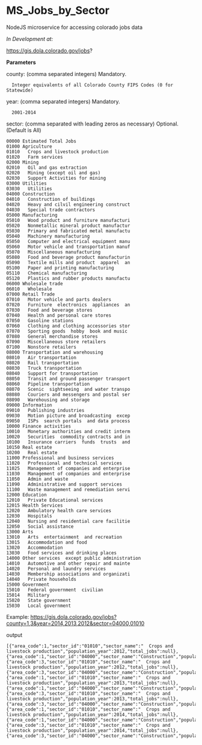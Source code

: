 # MS\_Jobs\_by\_Sector
NodeJS microservice for accessing colorado jobs data

*In Development at:* 

https://gis.dola.colorado.gov/jobs?

**Parameters**

county: (comma separated integers)  Mandatory.

      Integer equivalents of all Colorado County FIPS Codes (0 for Statewide)

year: (comma separated integers)  Mandatory.

      2001-2014

sector: (comma separated with leading zeros as necessary)  Optional. (Default is All)

    00000 Estimated Total Jobs
    01000 Agriculture
    01010   Crops and livestock production
    01020   Farm services
    02000 Mining
    02010   Oil and gas extraction
    02020   Mining (except oil and gas)
    02030   Support Activities for mining
    03000 Utilities
    03030   Utilities
    04000 Construction
    04010   Construction of buildings
    04020   Heavy and cilvil engineering construct
    04030   Special trade contractors
    05000 Manufacturing
    05010   Wood product and furniture manufacturi
    05020   Nonmetallic mineral product manufactur
    05030   Primary and fabricated metal manufactu
    05040   Machinery manufacturing
    05050   Computer and electrical equipment manu
    05060   Motor vehicle and transportation manuf
    05070   Miscellaneous manufacturing
    05080   Food and beverage product manufacturin
    05090   Textile mills and product  apparel  an
    05100   Paper and printing manufacturing
    05110   Chemical manufacturing
    05120   Plastics and rubber products manufactu
    06000 Wholesale trade
    06010   Wholesale
    07000 Retail Trade
    07010   Motor vehicle and parts dealers
    07020   Furniture  electronics  appliances  an
    07030   Food and beverage stores
    07040   Health and personal care stores
    07050   Gasoline stations
    07060   Clothing and clothing accessories stor
    07070   Sporting goods  hobby  book and music
    07080   General merchandise stores
    07090   Miscellaneous store retailers
    07100   Nonstore retailers
    08000 Transportation and warehousing
    08010   Air transportation
    08020   Rail transportation
    08030   Truck transportation
    08040   Support for transportation
    08050   Transit and ground passenger transport
    08060   Pipeline transportation
    08070   Scenic  sightseeing  and water transpo
    08080   Couriers and messengers and postal ser
    08090   Warehousing and storage
    09000 Information
    09010   Publishing industries
    09030   Motion picture and broadcasting  excep
    09050   ISPs  search portals  and data process
    10000 Finance activities
    10010   Monetary authorities and credit interm
    10020   Securities  commodity contracts and in
    10100   Insurance carriers  funds  trusts  and
    10150 Real estate
    10200   Real estate
    11000 Professional and business services
    11020   Professional and technical services
    11025   Management of companies and enterprise
    11030   Management of companies and enterprise
    11050   Admin and waste
    11090   Administrative and support services
    11100   Waste management and remediation servi
    12000 Education
    12010   Private Educational services
    12015 Health Services
    12020   Ambulatory health care services
    12030   Hospitals
    12040   Nursing and residential care facilitie
    12050   Social assistance
    13000 Arts
    13010   Arts  entertainment  and recreation
    13015   Accommodation and food
    13020   Accommodation
    13030   Food services and drinking places
    14000 Other services  except public administration
    14010   Automotive and other repair and mainte
    14020   Personal and laundry services
    14030   Membership associations and organizati
    14040   Private households
    15000 Government
    15010   Federal government  civilian
    15014   Military
    15020   State government
    15030   Local government

  
Example:
https://gis.dola.colorado.gov/jobs?county=1,3&year=2014,2013,2012&sector=04000,01010

output
```
[{"area_code":1,"sector_id":"01010","sector_name":"  Crops and livestock production","population_year":2012,"total_jobs":null},
{"area_code":1,"sector_id":"04000","sector_name":"Construction","population_year":2012,"total_jobs":"19224"},
{"area_code":3,"sector_id":"01010","sector_name":"  Crops and livestock production","population_year":2012,"total_jobs":null},
{"area_code":3,"sector_id":"04000","sector_name":"Construction","population_year":2012,"total_jobs":"490"},
{"area_code":1,"sector_id":"01010","sector_name":"  Crops and livestock production","population_year":2013,"total_jobs":null},
{"area_code":1,"sector_id":"04000","sector_name":"Construction","population_year":2013,"total_jobs":"21948"},
{"area_code":3,"sector_id":"01010","sector_name":"  Crops and livestock production","population_year":2013,"total_jobs":null},
{"area_code":3,"sector_id":"04000","sector_name":"Construction","population_year":2013,"total_jobs":"466"},
{"area_code":1,"sector_id":"01010","sector_name":"  Crops and livestock production","population_year":2014,"total_jobs":null},
{"area_code":1,"sector_id":"04000","sector_name":"Construction","population_year":2014,"total_jobs":"24758.7689106798"},
{"area_code":3,"sector_id":"01010","sector_name":"  Crops and livestock production","population_year":2014,"total_jobs":null},
{"area_code":3,"sector_id":"04000","sector_name":"Construction","population_year":2014,"total_jobs":"471.543534961562"}]
```
